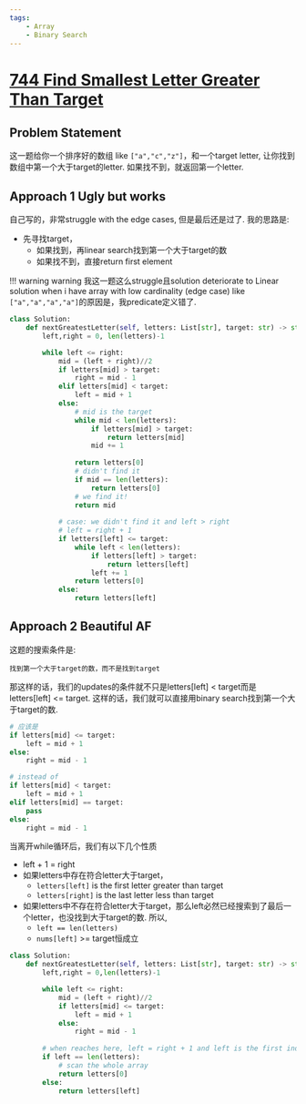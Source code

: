 ```yaml
---
tags:
    - Array
    - Binary Search
---
```


# [744 Find Smallest Letter Greater Than Target](https://leetcode.com/problems/find-smallest-letter-greater-than-target/description/?envType=study-plan-v2&envId=binary-search)


## Problem Statement

这一题给你一个排序好的数组 like `["a","c","z"]`，和一个target letter, 让你找到数组中第一个大于target的letter. 如果找不到，就返回第一个letter.

## Approach 1 Ugly but works

自己写的，非常struggle with the edge cases, 但是最后还是过了. 我的思路是:

- 先寻找target，
    - 如果找到，再linear search找到第一个大于target的数
    - 如果找不到，直接return first element

!!! warning warning
    我这一题这么struggle且solution deteriorate to Linear solution when i have array with low cardinality (edge case) like `["a","a","a","a"]`的原因是，我predicate定义错了.

```python
class Solution:
    def nextGreatestLetter(self, letters: List[str], target: str) -> str:
        left,right = 0, len(letters)-1

        while left <= right:
            mid = (left + right)//2
            if letters[mid] > target:
                right = mid - 1
            elif letters[mid] < target:
                left = mid + 1
            else:
                # mid is the target
                while mid < len(letters):
                    if letters[mid] > target:
                        return letters[mid]
                    mid += 1
                
                return letters[0]
                # didn't find it
                if mid == len(letters):
                    return letters[0]
                # we find it!
                return mid
            
            # case: we didn't find it and left > right
            # left = right + 1
            if letters[left] <= target:
                while left < len(letters):
                    if letters[left] > target:
                        return letters[left]
                    left += 1
                return letters[0]
            else:
                return letters[left]
```

## Approach 2 Beautiful AF

这题的搜索条件是:
```
找到第一个大于target的数，而不是找到target
```

那这样的话，我们的updates的条件就不只是letters[left] < target而是letters[left] <= target. 这样的话，我们就可以直接用binary search找到第一个大于target的数.
```python
# 应该是
if letters[mid] <= target:
    left = mid + 1
else:
    right = mid - 1

# instead of 
if letters[mid] < target:
    left = mid + 1
elif letters[mid] == target:
    pass
else:
    right = mid - 1
```

当离开while循环后，我们有以下几个性质

- left + 1 = right
- 如果letters中存在符合letter大于target，
    - `letters[left]` is the first letter greater than target
    - `letters[right]` is the last letter less than target
- 如果letters中不存在符合letter大于target，那么left必然已经搜索到了最后一个letter，也没找到大于target的数. 所以, 
    - `left == len(letters)`
    - `nums[left]` >= target恒成立


```python
class Solution:
    def nextGreatestLetter(self, letters: List[str], target: str) -> str:
        left,right = 0,len(letters)-1

        while left <= right:
            mid = (left + right)//2
            if letters[mid] <= target:
                left = mid + 1
            else:
                right = mid - 1
        
        # when reaches here, left = right + 1 and left is the first index greater than mid
        if left == len(letters):
            # scan the whole array
            return letters[0]
        else:
            return letters[left]
```


